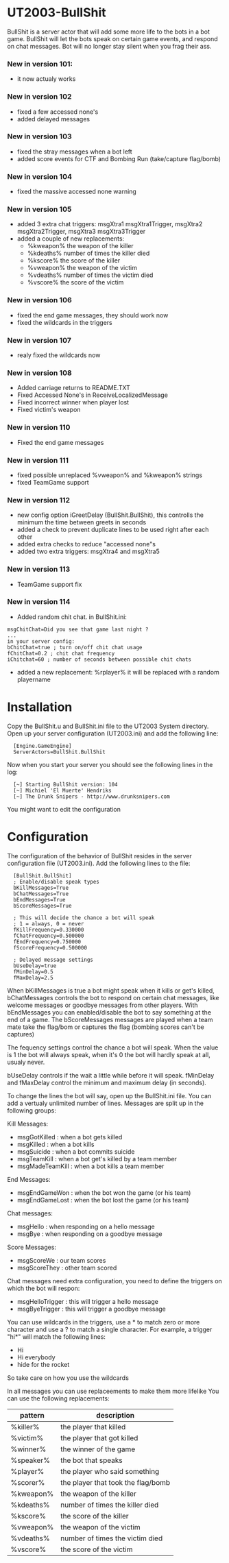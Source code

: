 # UT2003-BullShit

BullShit is a server actor that will add some more life to the bots in a bot game. BullShit will let the bots speak on certain game events, and respond on chat messages. Bot will no longer stay silent when you frag their ass.

### New in version 101:
- it now actualy works

### New in version 102
- fixed a few accessed none's
- added delayed messages

### New in version 103
- fixed the stray messages when a bot left
- added score events for CTF and Bombing Run (take/capture flag/bomb)

### New in version 104
- fixed the massive accessed none warning

### New in version 105
- added 3 extra chat triggers: msgXtra1 msgXtra1Trigger, msgXtra2 msgXtra2Trigger, msgXtra3 msgXtra3Trigger
- added a couple of new replacements:
   - %kweapon% the weapon of the killer
   - %kdeaths% number of times the killer died
   - %kscore% the score of the killer
   - %vweapon% the weapon of the victim
   - %vdeaths% number of times the victim died
   - %vscore% the score of the victim

### New in version 106
- fixed the end game messages, they should work now
- fixed the wildcards in the triggers

### New in version 107
- realy fixed the wildcards now

### New in version 108
- Added carriage returns to README.TXT
- Fixed Accessed None's in ReceiveLocalizedMessage
- Fixed incorrect winner when player lost
- Fixed victim's weapon

### New in version 110
- Fixed the end game messages

### New in version 111
- fixed possible unreplaced %vweapon% and %kweapon% strings
- fixed TeamGame support

### New in version 112
- new config option iGreetDelay (BullShit.BullShit), this controlls the minimum the time between greets in seconds
- added a check to prevent duplicate lines to be used right after each other
- added extra checks to reduce "accessed none"s
- added two extra triggers: msgXtra4 and msgXtra5

### New in version 113
- TeamGame support fix

### New in version 114
- Added random chit chat. in BullShit.ini:

```
msgChitChat=Did you see that game last night ?
...
in your server config:
bChitChat=true ; turn on/off chit chat usage
fChitChat=0.2 ; chit chat frequency
iChitchat=60 ; number of seconds between possible chit chats
```

- added a new replacement: %rplayer% it will be replaced with a random playername


# Installation
Copy the BullShit.u and BullShit.ini file to the UT2003 System directory. Open up your server configuration (UT2003.ini) and add the following line:

```
  [Engine.GameEngine]
  ServerActors=BullShit.BullShit
```

Now when you start your server you should see the following lines in the log:

```
  [~] Starting BullShit version: 104
  [~] Michiel 'El Muerte' Hendriks
  [~] The Drunk Snipers - http://www.drunksnipers.com
```

You might want to edit the configuration

# Configuration
The configuration of the behavior of BullShit resides in the server configuration file (UT2003.ini). Add the following lines to the file:

```
  [BullShit.BullShit]
  ; Enable/disable speak types
  bKillMessages=True
  bChatMessages=True
  bEndMessages=True
  bScoreMessages=True

  ; This will decide the chance a bot will speak
  ; 1 = always, 0 = never
  fKillFrequency=0.330000
  fChatFrequency=0.500000
  fEndFrequency=0.750000
  fScoreFrequency=0.500000

  ; Delayed message settings
  bUseDelay=true
  fMinDelay=0.5
  fMaxDelay=2.5
```

When bKillMessages is true a bot might speak when it kills or get's killed, bChatMessages controls the bot to respond on certain chat messages, like welcome messages or goodbye messages from other players. With bEndMessages you can enabled/disable the bot to say something at the end of a game. The bScoreMessages messages are played when a team mate take the flag/bom or captures the flag (bombing scores can't be captures)

The fequency settings control the chance a bot will speak. When the value is 1 the bot will always speak, when it's 0 the bot will hardly speak at all, usualy never.

bUseDelay controls if the wait a little while before it will speak. fMinDelay and fMaxDelay control the minimum and maximum delay (in seconds).

To change the lines the bot will say, open up the BullShit.ini file. You can add a vertualy unlimited number of lines. Messages are split up in the following groups:

Kill Messages:

   - msgGotKilled : when a bot gets killed
   - msgKilled : when a bot kills
   - msgSuicide : when a bot commits suicide
   - msgTeamKill : when a bot get's killed by a team member
   - msgMadeTeamKill : when a bot kills a team member 

End Messages:

   - msgEndGameWon : when the bot won the game (or his team)
   - msgEndGameLost : when the bot lost the game (or his team) 

Chat messages:

   - msgHello : when responding on a hello message
   - msgBye : when responding on a goodbye message 

Score Messages:

   - msgScoreWe : our team scores
   - msgScoreThey : other team scored 

Chat messages need extra configuration, you need to define the triggers on which the bot will respon:

   - msgHelloTrigger : this will trigger a hello message
   - msgByeTrigger : this will trigger a goodbye message 

You can use wildcards in the triggers, use a * to match zero or more character and use a ? to match a single character. For example, a trigger "hi*" will match the following lines:

 - Hi
 - Hi everybody
 - hide for the rocket

So take care on how you use the wildcards

In all messages you can use replaceements to make them more lifelike You can use the following replacements:

| pattern | description |
|---|--|
|%killer%  |the player that killed|
|%victim%  |the player that got killed|
|%winner%  |the winner of the game|
|%speaker% |the bot that speaks|
|%player%  |the player who said something|
|%scorer%  |the player that took the flag/bomb|
|%kweapon% |the weapon of the killer|
|%kdeaths% |number of times the killer died|
|%kscore%  |the score of the killer|
|%vweapon% |the weapon of the victim|
|%vdeaths% |number of times the victim died|
|%vscore%  |the score of the victim|

